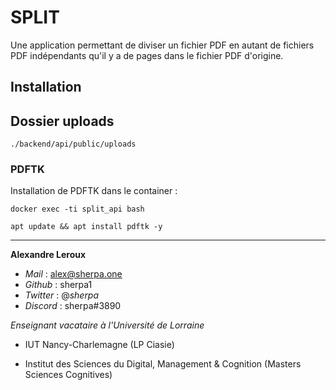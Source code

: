 # SPLIT

Une application permettant de diviser un fichier PDF en autant de fichiers PDF indépendants qu'il y a de pages dans le fichier PDF d'origine.

## Installation

## Dossier uploads

```
./backend/api/public/uploads
```

### PDFTK

Installation de PDFTK dans le container :

```
docker exec -ti split_api bash
```

```
apt update && apt install pdftk -y
```

---

**Alexandre Leroux**

- _Mail_ : alex@sherpa.one
- _Github_ : sherpa1
- _Twitter_ : @_sherpa_
- _Discord_ : sherpa#3890

_Enseignant vacataire à l'Université de Lorraine_

- IUT Nancy-Charlemagne (LP Ciasie)

- Institut des Sciences du Digital, Management & Cognition (Masters Sciences Cognitives)
